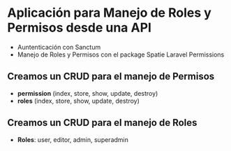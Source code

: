 # Aplicación para Manejo de Roles y Permisos desde una API 
- Auntenticación con Sanctum 
- Manejo de Roles y Permisos con el package Spatie Laravel Permissions

## Creamos un CRUD para el manejo de Permisos
- **permission** (index, store, show, update, destroy)
- **roles** (index, store, show, update, destroy)

## Creamos un CRUD para el manejo de Roles
- **Roles**: user, editor, admin, superadmin
